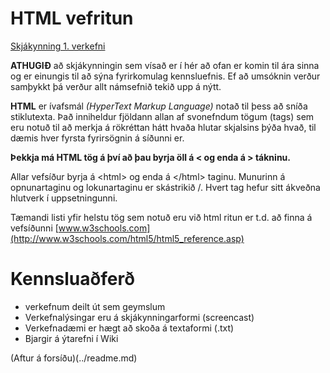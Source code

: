 # HTML vefritun  

[Skjákynning 1. verkefni](https://gjg.github.io/Vefhonnun/)

**ATHUGIÐ** að skjákynningin sem vísað er í hér að ofan er komin til ára sinna og er einungis til að sýna fyrirkomulag kennsluefnis. Ef að umsóknin verður samþykkt þá verður allt námsefnið tekið upp á nýtt.

 
**HTML** er ívafsmál _(HyperText Markup Language)_  notað til þess að sníða stiklutexta.  Það inniheldur fjöldann allan af svonefndum tögum (tags) sem eru notuð til að merkja á rökréttan hátt hvaða hlutar skjalsins þýða hvað, til dæmis hver fyrsta fyrirsögnin á síðunni er. 

**Þekkja má HTML tög á því að þau byrja öll á   <  og enda á  > tákninu.**

Allar vefsíður byrja á &lt;html> og enda á &lt;/html> taginu.  Munurinn á opnunartaginu og lokunartaginu er skástrikið /.  Hvert tag hefur sitt ákveðna hlutverk í uppsetningunni. 

Tæmandi listi yfir helstu tög sem notuð eru við html ritun er t.d. að finna á vefsíðunni [www.w3schools.com](http://www.w3schools.com/html5/html5_reference.asp) 

# Kennsluaðferð
* verkefnum deilt út sem geymslum
* Verkefnalýsingar eru á skjákynningarformi (screencast) 
* Verkefnadæmi er hægt að skoða á textaformi (.txt) 
* Bjargir á ýtarefni í Wiki

(Aftur á forsíðu)(../readme.md)
